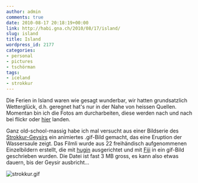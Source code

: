 ```yaml
---
author: admin
comments: true
date: 2010-08-17 20:18:19+00:00
link: http://habi.gna.ch/2010/08/17/island/
slug: island
title: Island
wordpress_id: 2177
categories:
- personal
- pictures
- tschörman
tags:
- iceland
- strokkur
---
```


Die Ferien in Island waren wie gesagt wunderbar, wir hatten grundsatzlich Wetterglück, d.h. geregnet hat's nur in der Nahe von heissen Quellen. Momentan bin ich die Fotos am durcharbeiten, diese werden nach und nach bei flickr oder [hier](http://grobmotoriker.ch/fotos/index.php?type=sets&setId=72157624746373110) landen.




Ganz old-school-massig habe ich mal versucht aus einer Bildserie des [Strokkur-Geysirs](http://en.wikipedia.org/wiki/Strokkur) ein animiertes .gif-Bild gemacht, das eine Eruption der Wassersaule zeigt. Das Filmli wurde aus 22 freihändisch aufgenommenen Einzelbildern erstellt, die mit [hugin](http://hugin.sourceforge.net/) ausgerichtet und mit [Fiji](http://pacific.mpi-cbg.de/wiki/index.php/Fiji) in ein gif-Bild geschrieben wurden. Die Datei ist fast 3 MB gross, es kann also etwas dauern, bis der Geysir ausbricht...




![strokkur.gif](http://habi.gna.ch/wp-content/uploads/2010/08/strokkur.gif)



